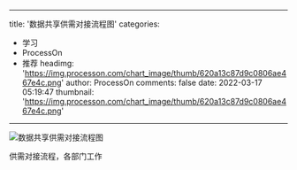 
---
title: '数据共享供需对接流程图'
categories: 
 - 学习
 - ProcessOn
 - 推荐
headimg: 'https://img.processon.com/chart_image/thumb/620a13c87d9c0806ae467e4c.png'
author: ProcessOn
comments: false
date: 2022-03-17 05:19:47
thumbnail: 'https://img.processon.com/chart_image/thumb/620a13c87d9c0806ae467e4c.png'
---

<div>   
<img class="thumb" alt="数据共享供需对接流程图" src="https://img.processon.com/chart_image/thumb/620a13c87d9c0806ae467e4c.png" referrerpolicy="no-referrer">
<p>供需对接流程，各部门工作</p>  
</div>
            